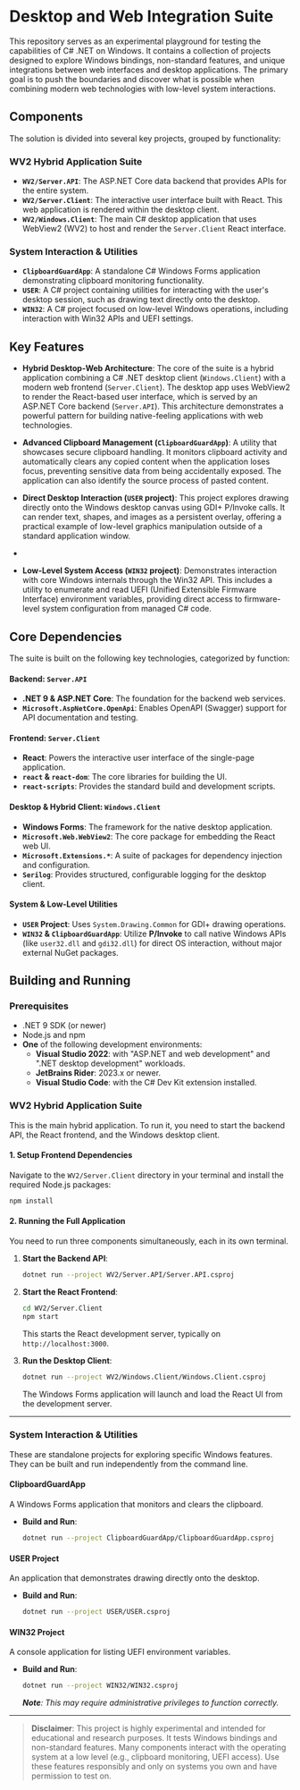 # Desktop and Web Integration Suite

This repository serves as an experimental playground for testing the capabilities of C# .NET on Windows. It contains a
collection of projects designed to explore Windows bindings, non-standard features, and unique integrations between web
interfaces and desktop applications. The primary goal is to push the boundaries and discover what is possible when
combining modern web technologies with low-level system interactions.

## Components

The solution is divided into several key projects, grouped by functionality:

### WV2 Hybrid Application Suite

- **`WV2/Server.API`**: The ASP.NET Core data backend that provides APIs for the entire system.
- **`WV2/Server.Client`**: The interactive user interface built with React. This web application is rendered within the
  desktop client.
- **`WV2/Windows.Client`**: The main C# desktop application that uses WebView2 (WV2) to host and render the
  `Server.Client` React interface.

### System Interaction & Utilities

- **`ClipboardGuardApp`**: A standalone C# Windows Forms application demonstrating clipboard monitoring functionality.
- **`USER`**: A C# project containing utilities for interacting with the user's desktop session, such as drawing text
  directly onto the desktop.
- **`WIN32`**: A C# project focused on low-level Windows operations, including interaction with Win32 APIs and UEFI
  settings.

## Key Features

- **Hybrid Desktop-Web Architecture**: The core of the suite is a hybrid application combining a C# .NET desktop
  client (`Windows.Client`) with a modern web frontend (`Server.Client`). The desktop app uses WebView2 to render the
  React-based user interface, which is served by an ASP.NET Core backend (`Server.API`). This architecture demonstrates
  a powerful pattern for building native-feeling applications with web technologies.

- **Advanced Clipboard Management (`ClipboardGuardApp`)**: A utility that showcases secure clipboard handling. It
  monitors clipboard activity and automatically clears any copied content when the application loses focus, preventing
  sensitive data from being accidentally exposed. The application can also identify the source process of pasted
  content.

- **Direct Desktop Interaction (`USER` project)**: This project explores drawing directly onto the Windows desktop
  canvas using GDI+ P/Invoke calls. It can render text, shapes, and images as a persistent overlay, offering a practical
  example of low-level graphics manipulation outside of a standard application window.
-
- **Low-Level System Access (`WIN32` project)**: Demonstrates interaction with core Windows internals through the Win32
  API. This includes a utility to enumerate and read UEFI (Unified Extensible Firmware Interface) environment variables,
  providing direct access to firmware-level system configuration from managed C# code.

## Core Dependencies

The suite is built on the following key technologies, categorized by function:

#### Backend: `Server.API`

- **.NET 9 & ASP.NET Core**: The foundation for the backend web services.
- **`Microsoft.AspNetCore.OpenApi`**: Enables OpenAPI (Swagger) support for API documentation and testing.

#### Frontend: `Server.Client`

- **React**: Powers the interactive user interface of the single-page application.
- **`react` & `react-dom`**: The core libraries for building the UI.
- **`react-scripts`**: Provides the standard build and development scripts.

#### Desktop & Hybrid Client: `Windows.Client`

- **Windows Forms**: The framework for the native desktop application.
- **`Microsoft.Web.WebView2`**: The core package for embedding the React web UI.
- **`Microsoft.Extensions.*`**: A suite of packages for dependency injection and configuration.
- **`Serilog`**: Provides structured, configurable logging for the desktop client.

#### System & Low-Level Utilities

- **`USER` Project**: Uses `System.Drawing.Common` for GDI+ drawing operations.
- **`WIN32` & `ClipboardGuardApp`**: Utilize **P/Invoke** to call native Windows APIs (like `user32.dll` and
  `gdi32.dll`) for direct OS interaction, without major external NuGet packages.

## Building and Running

### Prerequisites

- .NET 9 SDK (or newer)
- Node.js and npm
- **One** of the following development environments:
    - **Visual Studio 2022**: with "ASP.NET and web development" and ".NET desktop development" workloads.
    - **JetBrains Rider**: 2023.x or newer.
    - **Visual Studio Code**: with the C# Dev Kit extension installed.

### WV2 Hybrid Application Suite

This is the main hybrid application. To run it, you need to start the backend API, the React frontend, and the Windows
desktop client.

#### 1. Setup Frontend Dependencies

Navigate to the `WV2/Server.Client` directory in your terminal and install the required Node.js packages:

```bash
npm install
```

#### 2. Running the Full Application

You need to run three components simultaneously, each in its own terminal.

1. **Start the Backend API**:
   ```bash
   dotnet run --project WV2/Server.API/Server.API.csproj
   ```

2. **Start the React Frontend**:
   ```bash
   cd WV2/Server.Client
   npm start
   ```
   This starts the React development server, typically on `http://localhost:3000`.

3. **Run the Desktop Client**:
   ```bash
   dotnet run --project WV2/Windows.Client/Windows.Client.csproj
   ```
   The Windows Forms application will launch and load the React UI from the development server.

---

### System Interaction & Utilities

These are standalone projects for exploring specific Windows features. They can be built and run independently from the
command line.

#### ClipboardGuardApp

A Windows Forms application that monitors and clears the clipboard.

- **Build and Run**:
  ```bash
  dotnet run --project ClipboardGuardApp/ClipboardGuardApp.csproj
  ```

#### USER Project

An application that demonstrates drawing directly onto the desktop.

- **Build and Run**:
  ```bash
  dotnet run --project USER/USER.csproj
  ```

#### WIN32 Project

A console application for listing UEFI environment variables.

- **Build and Run**:
  ```bash
  dotnet run --project WIN32/WIN32.csproj
  ```
  _**Note**: This may require administrative privileges to function correctly._

---

> **Disclaimer**: This project is highly experimental and intended for educational and research purposes. It tests
> Windows bindings and non-standard features. Many components interact with the operating system at a low level (e.g.,
> clipboard monitoring, UEFI access). Use these features responsibly and only on systems you own and have permission to
> test on.
